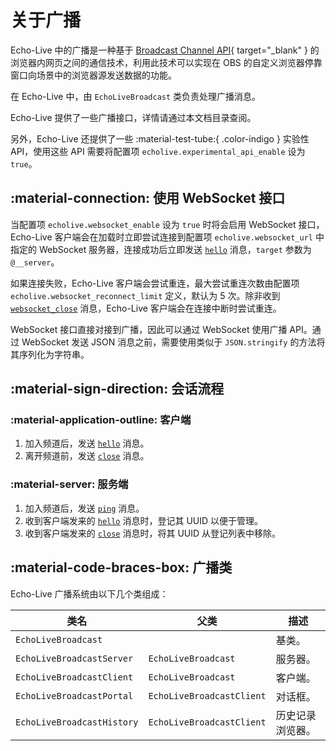# 关于广播
Echo-Live 中的广播是一种基于 [Broadcast Channel API](https://developer.mozilla.org/zh-CN/docs/Web/API/Broadcast_Channel_API){ target="_blank" } 的浏览器内网页之间的通信技术，利用此技术可以实现在 OBS 的自定义浏览器停靠窗口向场景中的浏览器源发送数据的功能。

在 Echo-Live 中，由 `EchoLiveBroadcast` 类负责处理广播消息。

Echo-Live 提供了一些广播接口，详情请通过本文档目录查阅。

另外，Echo-Live 还提供了一些 :material-test-tube:{ .color-indigo } 实验性 API，使用这些 API 需要将配置项 `echolive.experimental_api_enable` 设为 `true`。

## :material-connection: 使用 WebSocket 接口
当配置项 `echolive.websocket_enable` 设为 `true` 时将会启用 WebSocket 接口，Echo-Live 客户端会在加载时立即尝试连接到配置项 `echolive.websocket_url` 中指定的 WebSocket 服务器，连接成功后立即发送 [`hello`](api/hello.md) 消息，`target` 参数为 `@__server`。

如果连接失败，Echo-Live 客户端会尝试重连，最大尝试重连次数由配置项 `echolive.websocket_reconnect_limit` 定义，默认为 5 次。除非收到 [`websocket_close`](api/websocket_close.md) 消息，Echo-Live 客户端会在连接中断时尝试重连。

WebSocket 接口直接对接到广播，因此可以通过 WebSocket 使用广播 API。通过 WebSocket 发送 JSON 消息之前，需要使用类似于 `JSON.stringify` 的方法将其序列化为字符串。

## :material-sign-direction: 会话流程
### :material-application-outline: 客户端
1. 加入频道后，发送 [`hello`](api/hello.md) 消息。
2. 离开频道前，发送 [`close`](api/close.md) 消息。

### :material-server: 服务端
1. 加入频道后，发送 [`ping`](api/ping.md) 消息。
2. 收到客户端发来的 [`hello`](api/hello.md) 消息时，登记其 UUID 以便于管理。
3. 收到客户端发来的 [`close`](api/hello.md) 消息时，将其 UUID 从登记列表中移除。

## :material-code-braces-box: 广播类
Echo-Live 广播系统由以下几个类组成：

| 类名 | 父类 | 描述 |
| - | - | - |
| `EchoLiveBroadcast` | | 基类。 |
| `EchoLiveBroadcastServer` | `EchoLiveBroadcast` | 服务器。 |
| `EchoLiveBroadcastClient` | `EchoLiveBroadcast` | 客户端。 |
| `EchoLiveBroadcastPortal` | `EchoLiveBroadcastClient` | 对话框。 |
| `EchoLiveBroadcastHistory` | `EchoLiveBroadcastClient` | 历史记录浏览器。 |